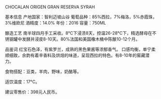 CHOCALAN ORIGEN GRAN RESERVA SYRAH

基本信息
产地国家：智利迈坡山谷
葡萄品种：85%西拉，7%梅洛，5%赤霞珠，3%维欧尼
酒精度：14.0%
年份：2016
容量：750ML

酿造工艺
南半球四月手工采收。8°C下浸渍8天，控温26-28°C下，精选酵母在不锈钢罐中发酵并浸皮8-10天。80%法国和美国橡木桶中陈酿10-12个月。

品鉴词
红宝石色泽，有紫罗兰，成熟的黑色果酱等浓郁香气。
口感均衡，单宁柔顺细致，余韵有着辛香料及烘焙的味道，呈现西拉的特色。有8-10年的窖藏潜力。

食物搭配：豆类，羊肉，野味，奶酪等。

适饮温度：17°C。

建议零售价：398元人民币。
